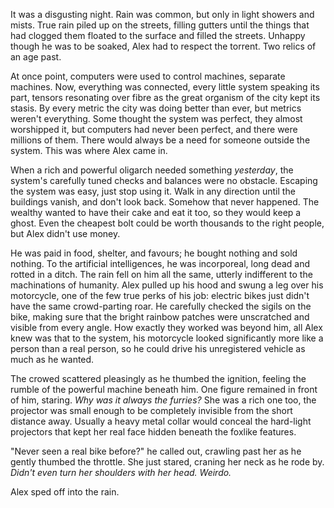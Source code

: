It was a disgusting night.  Rain was common, but only in light showers and mists.  True rain piled up on the streets, filling gutters until the things that had clogged them floated to the surface and filled the streets.  Unhappy though he was to be soaked, Alex had to respect the torrent.  Two relics of an age past.

At once point, computers were used to control machines, separate machines.  Now, everything was connected, every little system speaking its part, tensors resonating over fibre as the great organism of the city kept its stasis. By every metric the city was doing better than ever, but metrics weren't everything.  Some thought the system was perfect, they almost worshipped it, but computers had never been perfect, and there were millions of them.  There would always be a need for someone outside the system.  This was where Alex came in.

When a rich and powerful oligarch needed something *yesterday*, the system's carefully tuned checks and balances were no obstacle.  Escaping the system was easy, just stop using it.  Walk in any direction until the buildings vanish, and don't look back.  Somehow that never happened.  The wealthy wanted to have their cake and eat it too, so they would keep a ghost.  Even the cheapest bolt could be worth thousands to the right people, but Alex didn't use money.

He was paid in food, shelter, and favours; he bought nothing and sold nothing.  To the artificial intelligences, he was incorporeal, long dead and rotted in a ditch.  The rain fell on him all the same, utterly indifferent to the machinations of humanity.  Alex pulled up his hood and swung a leg over his motorcycle, one of the few true perks of his job: electric bikes just didn't have the same crowd-parting roar.  He carefully checked the sigils on the bike, making sure that the bright rainbow patches were unscratched and visible from every angle.  How exactly they worked was beyond him, all Alex knew was that to the system, his motorcycle looked significantly more like a person than a real person, so he could drive his unregistered vehicle as much as he wanted.

The crowed scattered pleasingly as he thumbed the ignition, feeling the rumble of the powerful machine beneath him.  One figure remained in front of him, staring.  *Why was it always the furries?*  She was a rich one too, the projector was small enough to be completely invisible from the short distance away.  Usually a heavy metal collar would conceal the hard-light projectors that kept her real face hidden beneath the foxlike features.

"Never seen a real bike before?" he called out, crawling past her as he gently thumbed the throttle.  She just stared, craning her neck as he rode by.  *Didn't even turn her shoulders with her head.  Weirdo.*

Alex sped off into the rain.
